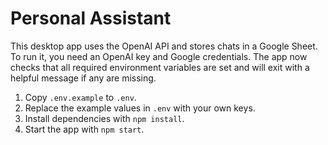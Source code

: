 # Personal Assistant

This desktop app uses the OpenAI API and stores chats in a Google Sheet.
To run it, you need an OpenAI key and Google credentials.
The app now checks that all required environment variables are set
and will exit with a helpful message if any are missing.

1. Copy `.env.example` to `.env`.
2. Replace the example values in `.env` with your own keys.
3. Install dependencies with `npm install`.
4. Start the app with `npm start`.
